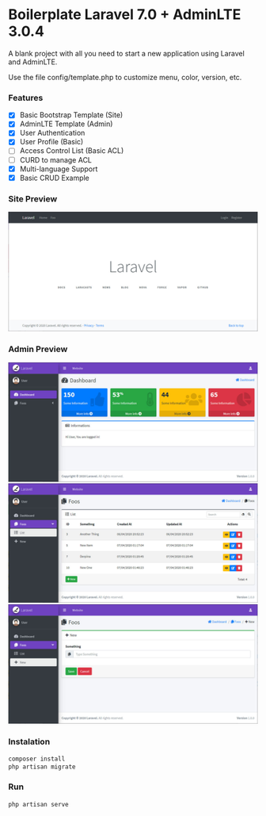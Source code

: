 # Boilerplate Laravel 7.0 + AdminLTE 3.0.4 
A blank project with all you need to start a new application using Laravel and AdminLTE.

Use the file config/template.php to customize menu, color, version, etc.

### Features
- [x] Basic Bootstrap Template (Site)
- [x] AdminLTE Template (Admin)
- [x] User Authentication
- [X] User Profile (Basic)
- [ ] Access Control List (Basic ACL)
- [ ] CURD to manage ACL
- [X] Multi-language Support
- [X] Basic CRUD Example

### Site Preview
![preview-site](preview-site.jpg)

### Admin Preview
![preview-admin](preview-admin.jpg)
![preview-crud-list](preview-crud-list.jpg)
![preview-crud-new](preview-crud-new.jpg)

### Instalation
```
composer install
php artisan migrate
```

### Run
```
php artisan serve
```